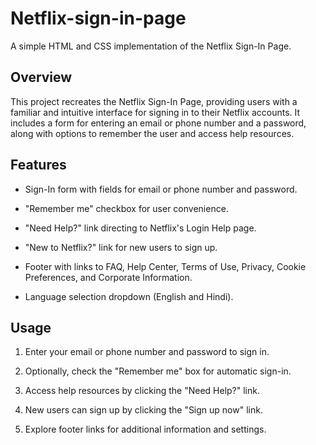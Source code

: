 # Netflix-sign-in-page
A simple HTML and CSS implementation of the Netflix Sign-In Page.

## Overview

This project recreates the Netflix Sign-In Page, providing users with a familiar and intuitive interface for signing in to their Netflix accounts. It includes a form for entering an email or phone number and a password, along with options to remember the user and access help resources.

## Features

- Sign-In form with fields for email or phone number and password.

- "Remember me" checkbox for user convenience.
  
- "Need Help?" link directing to Netflix's Login Help page.
  
- "New to Netflix?" link for new users to sign up.
  
- Footer with links to FAQ, Help Center, Terms of Use, Privacy, Cookie Preferences, and Corporate Information.
  
- Language selection dropdown (English and Hindi).

## Usage


1. Enter your email or phone number and password to sign in.

2. Optionally, check the "Remember me" box for automatic sign-in.

3. Access help resources by clicking the "Need Help?" link.
 
4. New users can sign up by clicking the "Sign up now" link.
 
5. Explore footer links for additional information and settings.




